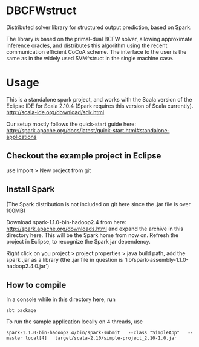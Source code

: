 DBCFWstruct
===========

Distributed solver library for structured output prediction, based on Spark.

The library is based on the primal-dual BCFW solver, allowing approximate inference oracles, and distributes this algorithm using the recent communication efficient CoCoA scheme.
The interface to the user is the same as in the widely used SVM^struct in the single machine case.

# Usage

This is a standalone spark project, and works with the Scala version of the Eclipse IDE for Scala 2.10.4 (Spark requires this version of Scala currently).
<http://scala-ide.org/download/sdk.html>

Our setup mostly follows the quick-start guide here:
<http://spark.apache.org/docs/latest/quick-start.html#standalone-applications>

## Checkout the example project in Eclipse
use
Import > New project from git

## Install Spark
(The Spark distribution is not included on git here since the .jar file is over 100MB)

Download spark-1.1.0-bin-hadoop2.4
from here:
<http://spark.apache.org/downloads.html>
and expand the archive in this directory here. This will be the Spark home from now on.
Refresh the project in Eclipse, to recognize the Spark jar dependency.

Right click on you project > project properties > java build path, add the spark .jar as a library (the .jar file in question is 'lib/spark-assembly-1.1.0-hadoop2.4.0.jar')

## How to compile
In a console while in this directory here, run

    sbt package

To run the sample application locally on 4 threads, use

    spark-1.1.0-bin-hadoop2.4/bin/spark-submit   --class "SimpleApp"   --master local[4]   target/scala-2.10/simple-project_2.10-1.0.jar
    
